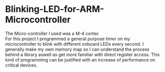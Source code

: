 # Blinking-LED-for-ARM-Microcontroller
The Micro-controller I used was a M-4 cortex  
For this project I programmed a general purpose timer on my microcontroller to blink with different onboard LEDs every second.
I generally make my own memory map so I can understand the process behind a library aswell as get more familiar with direct register access. This kind of programming can be justified with an increase of performance on critical devices.
